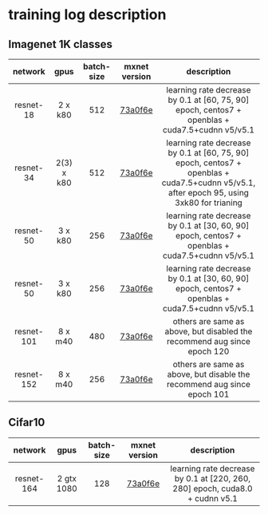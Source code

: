 # training log description

## Imagenet 1K classes

| network    | gpus | batch-size | mxnet version | description |
| :---------:| :---:| :---------:|:----: | :-----------:|
| resnet-18 |  2 x k80  | 512  |[73a0f6e](https://github.com/dmlc/mxnet/commit/73a0f6eb7f5570c3a8aa93f9e1fa6bf257a7bdd8) |learning rate decrease by 0.1 at [60, 75, 90] epoch, centos7 + openblas + cuda7.5+cudnn v5/v5.1|
| resnet-34 |  2(3) x k80  | 512  |[73a0f6e](https://github.com/dmlc/mxnet/commit/73a0f6eb7f5570c3a8aa93f9e1fa6bf257a7bdd8) |learning rate decrease by 0.1 at [60, 75, 90] epoch, centos7 + openblas + cuda7.5+cudnn v5/v5.1, after epoch 95, using 3xk80 for trianing|
| resnet-50 |  3 x k80  | 256  |[73a0f6e](https://github.com/dmlc/mxnet/commit/73a0f6eb7f5570c3a8aa93f9e1fa6bf257a7bdd8) |learning rate decrease by 0.1 at [30, 60, 90] epoch, centos7 + openblas + cuda7.5+cudnn v5/v5.1|
| resnet-50 |  3 x k80  | 256  |[73a0f6e](https://github.com/dmlc/mxnet/commit/73a0f6eb7f5570c3a8aa93f9e1fa6bf257a7bdd8) |learning rate decrease by 0.1 at [30, 60, 90] epoch, centos7 + openblas + cuda7.5+cudnn v5/v5.1|
| resnet-101 | 8 x m40 | 480 | [73a0f6e](https://github.com/dmlc/mxnet/commit/73a0f6eb7f5570c3a8aa93f9e1fa6bf257a7bdd8) | others are same as above, but disabled the recommend aug since epoch 120 |
| resnet-152 | 8 x m40 | 256 | [73a0f6e](https://github.com/dmlc/mxnet/commit/73a0f6eb7f5570c3a8aa93f9e1fa6bf257a7bdd8) | others are same as above, but disable the recommend aug since epoch 101 |


## Cifar10

| network    | gpus | batch-size | mxnet version | description |
| :---------:| :---:| :---------:|:-------------:|:-----------:|
|  resnet-164|  2 gtx 1080   | 128        | [73a0f6e](https://github.com/dmlc/mxnet/commit/73a0f6eb7f5570c3a8aa93f9e1fa6bf257a7bdd8)| learning rate decrease by 0.1 at [220, 260, 280] epoch, cuda8.0 + cudnn v5.1|
